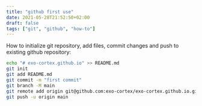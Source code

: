 ```yaml
---
title: "github first use"
date: 2021-05-28T21:52:50+02:00
draft: false
tags: ["git", "github", "how-to"]
---
```


How to initialize git repository, add files, commit changes and push to existing github repository:

```bash
echo "# exo-cortex.github.io" >> README.md
git init
git add README.md
git commit -m "first commit"
git branch -M main
git remote add origin git@github.com:exo-cortex/exo-cortex.github.io.git
git push -u origin main
```
